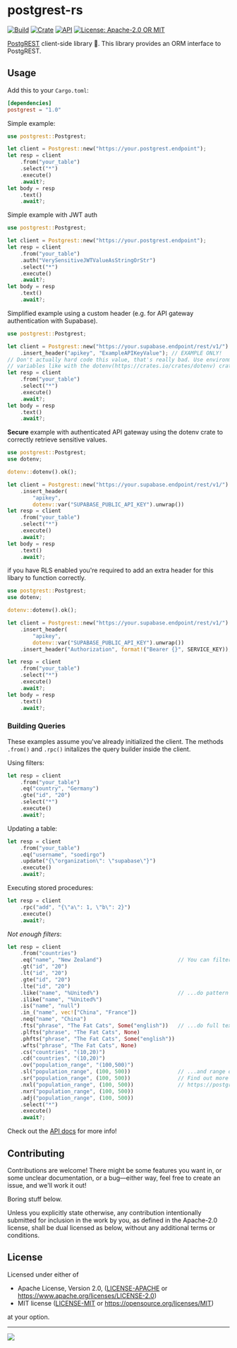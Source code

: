 # postgrest-rs

[![Build](https://github.com/supabase/postgrest-rs/workflows/CI/badge.svg)](https://github.com/supabase/postgrest-rs/actions?query=branch%3Amaster)
[![Crate](https://img.shields.io/crates/v/postgrest.svg)](https://crates.io/crates/postgrest)
[![API](https://docs.rs/postgrest/badge.svg)](https://docs.rs/postgrest)
[![License: Apache-2.0 OR MIT](https://img.shields.io/crates/l/postgrest.svg)](#license)

[PostgREST](https://postgrest.org/) client-side library 🦀. This library provides an ORM interface to PostgREST.

## Usage

Add this to your `Cargo.toml`:

```toml
[dependencies]
postgrest = "1.0"
```

Simple example:

```rust
use postgrest::Postgrest;

let client = Postgrest::new("https://your.postgrest.endpoint");
let resp = client
    .from("your_table")
    .select("*")
    .execute()
    .await?;
let body = resp
    .text()
    .await?;
```

Simple example with JWT auth

```rust
use postgrest::Postgrest;

let client = Postgrest::new("https://your.postgrest.endpoint");
let resp = client
    .from("your_table")
    .auth("VerySensitiveJWTValueAsStringOrStr")
    .select("*")
    .execute()
    .await?;
let body = resp
    .text()
    .await?;
```

Simplified example using a custom header (e.g. for API gateway authentication with Supabase).

```rust
use postgrest::Postgrest;

let client = Postgrest::new("https://your.supabase.endpoint/rest/v1/")
    .insert_header("apikey", "ExampleAPIKeyValue"); // EXAMPLE ONLY!
// Don't actually hard code this value, that's really bad. Use environment
// variables like with the dotenv(https://crates.io/crates/dotenv) crate to inject
let resp = client
    .from("your_table")
    .select("*")
    .execute()
    .await?;
let body = resp
    .text()
    .await?;
```

**Secure** example with authenticated API gateway using the dotenv crate to correctly retrieve sensitive values.

```rust
use postgrest::Postgrest;
use dotenv;

dotenv::dotenv().ok();

let client = Postgrest::new("https://your.supabase.endpoint/rest/v1/")
    .insert_header(
        "apikey",
        dotenv::var("SUPABASE_PUBLIC_API_KEY").unwrap())
let resp = client
    .from("your_table")
    .select("*")
    .execute()
    .await?;
let body = resp
    .text()
    .await?;
```

if you have RLS enabled you're required to add an extra header for this libary to  function correctly.

```rust
use postgrest::Postgrest;
use dotenv;

dotenv::dotenv().ok();

let client = Postgrest::new("https://your.supabase.endpoint/rest/v1/")
    .insert_header(
        "apikey",
        dotenv::var("SUPABASE_PUBLIC_API_KEY").unwrap())
    .insert_header("Authorization", format!("Bearer {}", SERVICE_KEY));

let resp = client
    .from("your_table")
    .select("*")
    .execute()
    .await?;
let body = resp
    .text()
    .await?;
```

### Building Queries

These examples assume you've already initialized the client.  The methods `.from()` and `.rpc()` initalizes the query builder inside the client.

Using filters:

```rust
let resp = client
    .from("your_table")
    .eq("country", "Germany")
    .gte("id", "20")
    .select("*")
    .execute()
    .await?;
```

Updating a table:

```rust
let resp = client
    .from("your_table")
    .eq("username", "soedirgo")
    .update("{\"organization\": \"supabase\"}")
    .execute()
    .await?;
```

Executing stored procedures:

```rust
let resp = client
    .rpc("add", "{\"a\": 1, \"b\": 2}")
    .execute()
    .await?;
```

_Not enough filters_:

```rust
let resp = client
    .from("countries")
    .eq("name", "New Zealand")                        // You can filter for equality...
    .gt("id", "20")
    .lt("id", "20")
    .gte("id", "20")
    .lte("id", "20")
    .like("name", "%United%")                         // ...do pattern matching...
    .ilike("name", "%United%")
    .is("name", "null")
    .in_("name", vec!["China", "France"])
    .neq("name", "China")
    .fts("phrase", "The Fat Cats", Some("english"))   // ...do full text search...
    .plfts("phrase", "The Fat Cats", None)
    .phfts("phrase", "The Fat Cats", Some("english"))
    .wfts("phrase", "The Fat Cats", None)
    .cs("countries", "(10,20)")
    .cd("countries", "(10,20)")
    .ov("population_range", "(100,500)")
    .sl("population_range", (100, 500))               // ...and range operations!
    .sr("population_range", (100, 500))               // Find out more about the filters at:
    .nxl("population_range", (100, 500))              // https://postgrest.org/en/stable/api.html#operators
    .nxr("population_range", (100, 500))
    .adj("population_range", (100, 500))
    .select("*")
    .execute()
    .await?;
```

Check out the [API docs](https://docs.rs/postgrest) for more info!

## Contributing

Contributions are welcome! There might be some features you want in, or some
unclear documentation, or a bug—either way, feel free to create an issue, and
we'll work it out!

Boring stuff below.

Unless you explicitly state otherwise, any contribution intentionally submitted
for inclusion in the work by you, as defined in the Apache-2.0 license, shall be
dual licensed as below, without any additional terms or conditions.

## License

Licensed under either of

-   Apache License, Version 2.0, ([LICENSE-APACHE](LICENSE-APACHE) or
    https://www.apache.org/licenses/LICENSE-2.0)
-   MIT license ([LICENSE-MIT](LICENSE-MIT) or https://opensource.org/licenses/MIT)

at your option.

---

![](https://camo.githubusercontent.com/f266fbf746ee25b75480696176e356b84688f1e9/68747470733a2f2f67697463646e2e78797a2f7265706f2f73757061626173652f6d6f6e6f7265706f2f6d61737465722f7765622f7374617469632f77617463682d7265706f2e676966)
